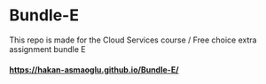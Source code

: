 # Bundle-E
This repo is made for the Cloud Services course / Free choice extra assignment bundle E

#### https://hakan-asmaoglu.github.io/Bundle-E/
